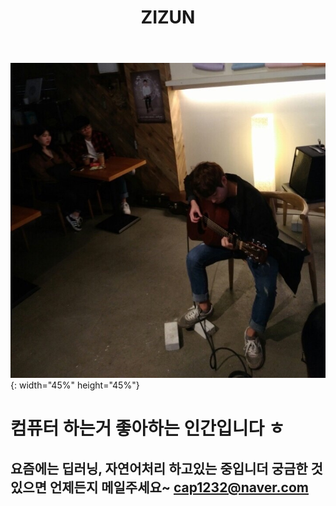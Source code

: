 ﻿---
title: "ZIZUN"
permalink: /about/
layout: single
---

![jpg](/assets/images/my.jpg "내사진"){: width="45%" height="45%"}  

# 컴퓨터 하는거 좋아하는 인간입니다 ㅎ

요즘에는 딥러닝, 자연어처리 하고있는 중입니더
궁금한 것 있으면 언제든지 메일주세요~ cap1232@naver.com
---
